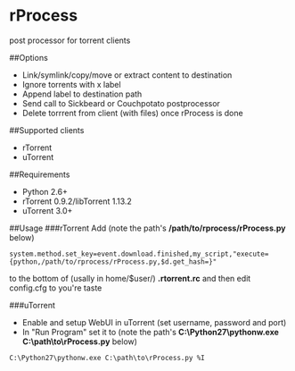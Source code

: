 rProcess
========

post processor for torrent clients

##Options
- Link/symlink/copy/move or extract content to destination
- Ignore torrents with x label
- Append label to destination path
- Send call to Sickbeard or Couchpotato postprocessor
- Delete torrrent from client (with files) once rProcess is done

##Supported clients
- rTorrent
- uTorrent

##Requirements
- Python 2.6+
- rTorrent 0.9.2/libTorrent 1.13.2
- uTorrent 3.0+

##Usage
###rTorrent
Add (note the path's **/path/to/rprocess/rProcess.py** below)

```
system.method.set_key=event.download.finished,my_script,"execute={python,/path/to/rprocess/rProcess.py,$d.get_hash=}"
```

to the bottom of (usally in home/$user/) **.rtorrent.rc** and then edit config.cfg to you're taste

###uTorrent
- Enable and setup WebUI in uTorrent (set username, password and port)
- In "Run Program" set it to (note the path's **C:\Python27\pythonw.exe C:\path\to\rProcess.py** below)

```
C:\Python27\pythonw.exe C:\path\to\rProcess.py %I
```
